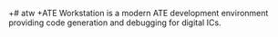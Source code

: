 +# atw
 +ATE Workstation is a modern ATE development environment providing code generation and debugging for digital ICs.